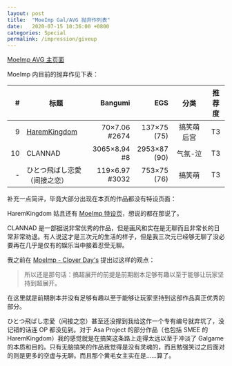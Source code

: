 ```yaml
---
layout: post
title:  "MoeImp Gal/AVG 抛弃作列表"
date:   2020-07-15 10:36:00 +0800
categories: Special
permalink: /impression/giveup
---
```


[MoeImp AVG 主页面](http://yoro.xyz/impression/avg)

MoeImp 内目前的抛弃作见下表：

<div class="table-responsive">
<table>
  <thead>
    <tr>
      <th style="text-align: right">#</th>
      <th>标题</th>
      <th style="text-align: right">Bangumi</th>
      <th style="text-align: right">EGS</th>
      <th style="text-align: center; min-width: 65px">分类</th>
      <th style="text-align: center">推荐度</th>
    </tr>
  </thead>
  <tbody>
    <tr>
      <td style="text-align: right">9</td>
      <td><a href="http://yoro.xyz/impression/hak">HaremKingdom</a></td>
      <td style="text-align: right">70×7.06<br>#2674</td>
      <td style="text-align: right">137×75<br>(75)</td>
      <td style="text-align: center">搞笑萌<br />后宫</td>
      <td style="text-align: center">T3</td>
    </tr>
    <tr>
      <td style="text-align: right">10</td>
      <td>CLANNAD</td>
      <td style="text-align: right">3065×8.94<br>#8</td>
      <td style="text-align: right">2953×87<br>(90)</td>
      <td style="text-align: center">气氛-泣</td>
      <td style="text-align: center">T3</td>
    </tr>
    <tr>
      <td style="text-align: right">-</td>
      <td>ひとつ飛ばし恋愛（间接之恋）</td>
      <td style="text-align: right">119×6.97<br>#3032</td>
      <td style="text-align: right">753×75<br>(76)</td>
      <td style="text-align: center">搞笑萌</td>
      <td style="text-align: center">T3</td>
    </tr>
  </tbody>
</table>
</div>

补充一点简评，毕竟大部分出现在本页的作品都没有特设页面：

HaremKingdom 姑且还有 [MoeImp 特设页](./hak)，想说的都在那说了。

CLANNAD 是一部据说非常优秀的作品，但是画风和实在是无聊而且非常长的日常非常劝退。有人说这才是三次元的生活的样子，但是我三次元已经够无聊了没必要再在几乎是仅有的娱乐当中接着忍受无聊。

我之前在 [MoeImp - Clover Day's](./cd) 提出过这样的观点：

> 所以还是那句话：搞超展开的前提是前期剧本足够有趣以至于能够让玩家坚持到超展开。

在这里就是前期剧本并没有足够有趣以至于能够让玩家坚持到这部作品真正优秀的部分。

ひとつ飛ばし恋愛（间接之恋）甚至还没撑到我给这作一个专有编号就弃坑了，没记错的话连 OP 都没见到。对于 Asa Project 的部分作品（也包括 SMEE 的 HaremKingdom）我的感觉就是在搞笑这条路上走得太远以至于冲淡了 Galgame 的本质和目的。只有无脑搞笑的作品我觉得是没有灵魂的，而且勉强笑过之后面对的则是更多的空虚与无聊。而且那个黄毛女主实在是……算了。
